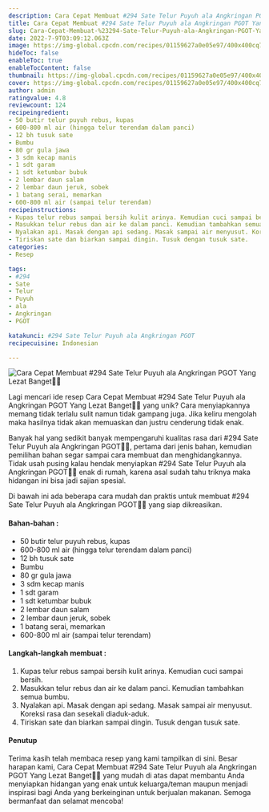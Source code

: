 ```yaml
---
description: Cara Cepat Membuat #294 Sate Telur Puyuh ala Angkringan PGOT Yang Lezat Banget"
title: Cara Cepat Membuat #294 Sate Telur Puyuh ala Angkringan PGOT Yang Lezat Banget
slug: Cara-Cepat-Membuat-%23294-Sate-Telur-Puyuh-ala-Angkringan-PGOT-Yang-Lezat-Banget
date: 2022-7-9T03:09:12.063Z
image: https://img-global.cpcdn.com/recipes/01159627a0e05e97/400x400cq70/photo.jpg
hideToc: false
enableToc: true
enableTocContent: false
thumbnail: https://img-global.cpcdn.com/recipes/01159627a0e05e97/400x400cq70/photo.jpg
cover: https://img-global.cpcdn.com/recipes/01159627a0e05e97/400x400cq70/photo.jpg
author: admin
ratingvalue: 4.8
reviewcount: 124
recipeingredient:
- 50 butir telur puyuh rebus, kupas
- 600-800 ml air (hingga telur terendam dalam panci)
- 12 bh tusuk sate
- Bumbu
- 80 gr gula jawa
- 3 sdm kecap manis
- 1 sdt garam
- 1 sdt ketumbar bubuk
- 2 lembar daun salam
- 2 lembar daun jeruk, sobek
- 1 batang serai, memarkan
- 600-800 ml air (sampai telur terendam)
recipeinstructions:
- Kupas telur rebus sampai bersih kulit arinya. Kemudian cuci sampai bersih.
- Masukkan telur rebus dan air ke dalam panci. Kemudian tambahkan semua bumbu.
- Nyalakan api. Masak dengan api sedang. Masak sampai air menyusut. Koreksi rasa dan sesekali diaduk-aduk.
- Tiriskan sate dan biarkan sampai dingin. Tusuk dengan tusuk sate.
categories:
- Resep

tags:
- #294
- Sate
- Telur
- Puyuh
- ala
- Angkringan
- PGOT

katakunci: #294 Sate Telur Puyuh ala Angkringan PGOT
recipecuisine: Indonesian

---
```


![Cara Cepat Membuat #294 Sate Telur Puyuh ala Angkringan PGOT Yang Lezat Banget👩‍🍳](https://img-global.cpcdn.com/recipes/01159627a0e05e97/400x400cq70/photo.jpg)

Lagi mencari ide resep Cara Cepat Membuat #294 Sate Telur Puyuh ala Angkringan PGOT Yang Lezat Banget👩‍🍳 yang unik? Cara menyiapkannya memang tidak terlalu sulit namun tidak gampang juga. Jika keliru mengolah maka hasilnya tidak akan memuaskan dan justru cenderung tidak enak.

Banyak hal yang sedikit banyak mempengaruhi kualitas rasa dari #294 Sate Telur Puyuh ala Angkringan PGOT👩‍🍳, pertama dari jenis bahan, kemudian pemilihan bahan segar sampai cara membuat dan menghidangkannya. Tidak usah pusing kalau hendak menyiapkan #294 Sate Telur Puyuh ala Angkringan PGOT👩‍🍳 enak di rumah, karena asal sudah tahu triknya maka hidangan ini bisa jadi sajian spesial.

Di bawah ini ada beberapa cara mudah dan praktis untuk membuat #294 Sate Telur Puyuh ala Angkringan PGOT👩‍🍳 yang siap dikreasikan.

<!--inarticleads1-->

#### Bahan-bahan :

- 50 butir telur puyuh rebus, kupas
- 600-800 ml air (hingga telur terendam dalam panci)
- 12 bh tusuk sate
- Bumbu
- 80 gr gula jawa
- 3 sdm kecap manis
- 1 sdt garam
- 1 sdt ketumbar bubuk
- 2 lembar daun salam
- 2 lembar daun jeruk, sobek
- 1 batang serai, memarkan
- 600-800 ml air (sampai telur terendam)

<!--inarticleads2-->

#### Langkah-langkah membuat :

1. Kupas telur rebus sampai bersih kulit arinya. Kemudian cuci sampai bersih.
1. Masukkan telur rebus dan air ke dalam panci. Kemudian tambahkan semua bumbu.
1. Nyalakan api. Masak dengan api sedang. Masak sampai air menyusut. Koreksi rasa dan sesekali diaduk-aduk.
1. Tiriskan sate dan biarkan sampai dingin. Tusuk dengan tusuk sate.

#### Penutup

Terima kasih telah membaca resep yang kami tampilkan di sini. Besar harapan kami, Cara Cepat Membuat #294 Sate Telur Puyuh ala Angkringan PGOT Yang Lezat Banget👩‍🍳 yang mudah di atas dapat membantu Anda menyiapkan hidangan yang enak untuk keluarga/teman maupun menjadi inspirasi bagi Anda yang berkeinginan untuk berjualan makanan. Semoga bermanfaat dan selamat mencoba!